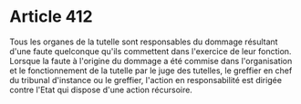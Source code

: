 # Article 412

Tous les organes de la tutelle sont responsables du dommage résultant d'une faute quelconque qu'ils commettent dans l'exercice de leur fonction.   Lorsque la faute à l'origine du dommage a été commise dans l'organisation et le fonctionnement de la tutelle par le juge des tutelles, le greffier en chef du tribunal d'instance ou le greffier, l'action en responsabilité est dirigée contre l'Etat qui dispose d'une action récursoire.